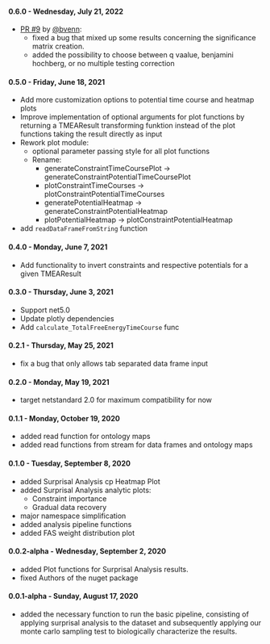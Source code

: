 #### 0.6.0 - Wednesday, July 21, 2022
- [PR #9](https://github.com/CSBiology/TMEA/pull/9) by [@bvenn](https://github.com/bvenn):
    - fixed a bug that mixed up some results concerning the significance matrix creation.
    - added the possibility to choose between q vaalue, benjamini hochberg, or no multiple testing correction

#### 0.5.0 - Friday, June 18, 2021
- Add more customization options to potential time course and heatmap plots
- Improve implementation of optional arguments for plot functions by returning a TMEAResult transforming funktion instead of the plot functions taking the result directly as input
- Rework plot module:
	- optional parameter passing style for all plot functions
	- Rename: 
		- generateConstraintTimeCoursePlot -> generateConstraintPotentialTimeCoursePlot
		- plotConstraintTimeCourses -> plotConstraintPotentialTimeCourses
		- generatePotentialHeatmap -> generateConstraintPotentialHeatmap
		- plotPotentialHeatmap -> plotConstraintPotentialHeatmap
- add `readDataFrameFromString` function

#### 0.4.0 - Monday, June 7, 2021
- Add functionality to invert constraints and respective potentials for a given TMEAResult

#### 0.3.0 - Thursday, June 3, 2021
- Support net5.0
- Update plotly dependencies
- Add `calculate_TotalFreeEnergyTimeCourse` func

#### 0.2.1 - Thursday, May 25, 2021
- fix a bug that only allows tab separated data frame input

#### 0.2.0 - Monday, May 19, 2021
- target netstandard 2.0 for maximum compatibility for now

#### 0.1.1 - Monday, October 19, 2020
- added read function for ontology maps
- added read functions from stream for data frames and ontology maps

#### 0.1.0 - Tuesday, September 8, 2020
- added Surprisal Analysis cp Heatmap Plot
- added Surprisal Analysis analytic plots: 
  - Constraint importance
  - Gradual data recovery
- major namespace simplification
- added analysis pipeline functions
- added FAS weight distribution plot

#### 0.0.2-alpha - Wednesday, September 2, 2020
- added Plot functions for Surprisal Analysis results.
- fixed Authors of the nuget package

#### 0.0.1-alpha - Sunday, August 17, 2020
- added the necessary function to run the basic pipeline, consisting of applying surprisal analysis to the dataset and subsequently applying our monte carlo sampling test to biologically characterize the results.
